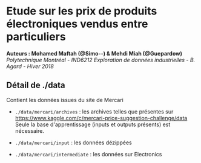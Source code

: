 # Etude sur les prix de produits électroniques vendus entre particuliers

<b> Auteurs : Mohamed Maftah (@Simo--) & Mehdi Miah (@Guepardow) </b> <br>
<i> Polytechnique Montréal - IND6212 Exploration de données industrielles - B. Agard - Hiver 2018 </i>

## Détail de ./data

Contient les données issues du site de Mercari

- `./data/mercari/archives` : les archives telles que présentes sur https://www.kaggle.com/c/mercari-price-suggestion-challenge/data
Seule la base d'apprentissage (inputs et outputs présents) est nécessaire.

- `./data/mercari/input` : les données dézippées

- `./data/mercari/intermediate` : les données sur Electronics